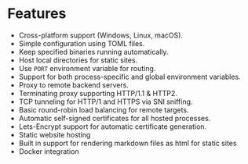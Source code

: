 # Features

- Cross-platform support (Windows, Linux, macOS).
- Simple configuration using TOML files.
- Keep specified binaries running automatically.
- Host local directories for static sites.
- Use `PORT` environment variable for routing.
- Support for both process-specific and global environment variables.
- Proxy to remote backend servers.
- Terminating proxy supporting HTTP/1.1 & HTTP2.
- TCP tunneling for HTTP/1 and HTTPS via SNI sniffing.
- Basic round-robin load balancing for remote targets.
- Automatic self-signed certificates for all hosted processes.
- Lets-Encrypt support for automatic certificate generation.
- Static website hosting
- Built in support for rendering markdown files as html for static sites
- Docker integration
